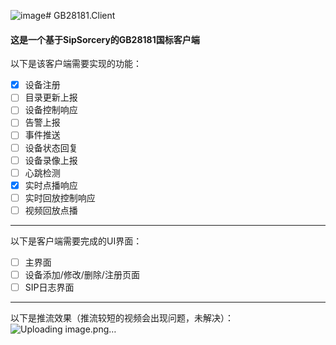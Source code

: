 ![image](https://github.com/user-attachments/assets/d191a692-f55f-40c0-8b8b-c1e40b7b34b8)# GB28181.Client
#### 这是一个基于SipSorcery的GB28181国标客户端  
以下是该客户端需要实现的功能：  
- [x] 设备注册
- [ ] 目录更新上报
- [ ] 设备控制响应
- [ ] 告警上报
- [ ] 事件推送
- [ ] 设备状态回复
- [ ] 设备录像上报
- [ ] 心跳检测
- [x] 实时点播响应
- [ ] 实时回放控制响应
- [ ] 视频回放点播
****
以下是客户端需要完成的UI界面：
- [ ] 主界面
- [ ] 设备添加/修改/删除/注册页面
- [ ] SIP日志界面 
****
以下是推流效果（推流较短的视频会出现问题，未解决）：
![Uploading image.png…](接收推流邀请)
